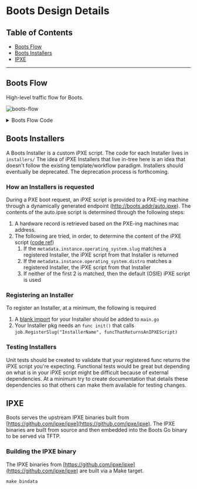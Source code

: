 # Boots Design Details

## Table of Contents

- [Boots Flow](#Boots-Flow)
- [Boots Installers](#Boots-Installers)
- [IPXE](#IPXE)

---

## Boots Flow

High-level traffic flow for Boots.

![boots-flow](boots-flow.png)

<details>
  <summary>Boots Flow Code</summary>

Copy and paste the code below into [https://www.websequencediagrams.com](https://www.websequencediagrams.com) to modify

```flow
title Boots Flow
# DHCP
note over Machine: DHCP start
Machine->Boots: 1. DHCP Discover
Boots->Tink: 2. Get Hardware data from MAC
Tink->Boots: 3. Send Hardware data
Boots->Machine: 4. DHCP Offer
Machine->Boots: 5. DHCP Request
Boots->Tink: 6. Get Hardware data from MAC
Tink->Boots: 7. Send Hardware data
Boots->Machine: 8. DHCP Ack
note over Machine: DHCP end

# TFTP
note over Machine: TFTP start
Machine->Boots: 9. TFTP Get ipxe binary
Boots->Tink: 10. Get Hardware data from IP
Tink->Boots: 11. Send Hardware data
Boots->Machine: 12. Send ipxe binary
note over Machine: TFTP end

# DHCP
note over Machine: DHCP start
Machine->Boots: 13. DHCP Discover
Boots->Tink: 14. Get Hardware data from MAC
Tink->Boots: 15. Send Hardware data
Boots->Machine: 16. DHCP Offer
Machine->Boots: 17. DHCP Request
Boots->Tink: 18. Get Hardware data from MAC
Tink->Boots: 19. Send Hardware data
Boots->Machine: 20. DHCP Ack
note over Machine: DHCP end

# HTTP
note over Machine: HTTP start
Machine->Boots: 21. HTTP Get ipxe script
Boots->Tink: 22. Get Hardware data from IP
Tink->Boots: 23. Send Hardware data
Boots->Machine: 24. Send ipxe script
note over Machine: HTTP start

```

</details>

## Boots Installers

A Boots Installer is a custom iPXE script.
The code for each Installer lives in `installers/`
The idea of iPXE Installers that live in-tree here is an idea that doesn't follow the existing template/workflow paradigm.
Installers should eventually be deprecated.
The deprecation process is forthcoming.

### How an Installers is requested

During a PXE boot request, an iPXE script is provided to a PXE-ing machine through a dynamically generated endpoint (http://boots.addr/auto.ipxe).
The contents of the auto.ipxe script is determined through the following steps:

1. A hardware record is retrieved based on the PXE-ing machines mac address.
2. The following are tried, in order, to determine the content of the iPXE script ([code ref](https://github.com/tinkerbell/boots/blob/b2f4d15f9b55806f4636003948ed95975e1d475e/job/ipxe.go#L71))
   1. If the `metadata.instance.operating_system.slug` matches a registered Installer, the iPXE script from that Installer is returned
   2. If the `metadata.instance.operating_system.distro` matches a registered Installer, the iPXE script from that Installer
   3. If neither of the first 2 is matched, then the default (OSIE) iPXE script is used

### Registering an Installer

To register an Installer, at a minimum, the following is required

1. A [blank import](https://github.com/golang/go/wiki/CodeReviewComments#import-blank) for your Installer should be added to `main.go`
2. Your Installer pkg needs an `func init()` that calls `job.RegisterSlug("InstallerName", funcThatReturnsAnIPXEScript)`

### Testing Installers

Unit tests should be created to validate that your registered func returns the iPXE script you're expecting.
Functional tests would be great but depending on what is in your iPXE script might be difficult because of external dependencies.
At a minimum try to create documentation that details these dependencies so that others can make them available for testing changes.

## IPXE

Boots serves the upstream IPXE binaries built from [https://github.com/ipxe/ipxe](https://github.com/ipxe/ipxe).
The IPXE binaries are built from source and then embedded into the Boots Go binary to be served via TFTP.

### Building the IPXE binary

The IPXE binaries from [https://github.com/ipxe/ipxe](https://github.com/ipxe/ipxe) are built via a Make target.

```make
make bindata
```
